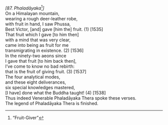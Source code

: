 *\[87. Phaladāyaka*[^1]*\]*  
On a Himalayan mountain,  
wearing a rough deer-leather robe,  
with fruit in hand, I saw Phussa,  
Best Victor, \[and\] gave \[him the\] fruit. (1) \[1535\]  
That fruit which I gave \[to him then\]  
with a mind that was very clear,  
came into being as fruit for me  
transmigrating in existence. (2) \[1536\]  
In the ninety-two aeons since  
I gave that fruit \[to him back then\],  
I’ve come to know no bad rebirth:  
that is the fruit of giving fruit. (3) \[1537\]  
The four analytical modes,  
and these eight deliverances,  
six special knowledges mastered,  
\[I have\] done what the Buddha taught! (4) \[1538\]  
Thus indeed Venerable Phaladāyaka Thera spoke these verses.  
The legend of Phaladāyaka Thera is finished.  
[^1]: “Fruit-Giver”
